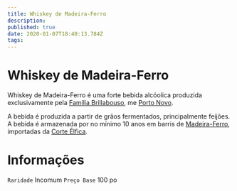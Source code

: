 ```yaml
---
title: Whiskey de Madeira-Ferro
description: 
published: true
date: 2020-01-07T18:40:13.784Z
tags: 
---
```


# Whiskey de Madeira-Ferro
Whiskey de Madeira-Ferro é uma forte bebida alcóolica produzida exclusivamente pela [Família Brillabouso](http://localhost/en/faccoes/faccoes-familiares/familia-brillabouso), me [Porto Novo](http://localhost/en/lugares/plano-material/drafeon/sudeste-de-drafeon/porto-novo).

A bebida é produzida a partir de grãos fermentados, principalmente feijões. A bebida é armazenada por no mínimo 10 anos em barris de [Madeira-Ferro](http://localhost/itens/madeira-ferros#madeira-ferro), importadas da [Corte Élfica](http://localhost/faccoes/nacoes/corte-elfica#corte-elfica).

# Informações
`Raridade` Incomum
`Preço Base` 100 po
